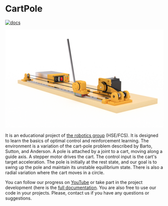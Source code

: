 # CartPole

[![docs](https://github.com/robotics-laboratory/cart-pole/actions/workflows/docs.yml/badge.svg)](https://robotics-laboratory.github.io/cart-pole/)

<center>
  <img alt="Lamb" src="docs/linear-cartpole-render.png">
</center>

It is an educational project of [the robotics group](https://cs.hse.ru/robotics) (HSE/FCS). It is designed to learn the basics of optimal control and reinforcement learning.
The environment is a variation of the cart-pole problem described by Barto, Sutton, and Anderson.
A pole is attached by a joint to a cart, moving along a guide axis.
A stepper motor drives the cart. The control input is the cart's target acceleration.
The pole is initially at the rest state, and our goal is to swing up the pole and maintain its unstable equilibrium state.
There is also a radial variation where the cart moves in a circle.

You can follow our progress on [YouTube](https://youtube.com/playlist?list=PLR1nN_AQOO9yAG5CHOA4l2x3j89t-3PYf) or take part in the project development (here is the [full documentation](https://cartpole.robotics-lab.ru).
You are also free to use our code in your projects. Please, contact us if you have any questions or suggestions.
